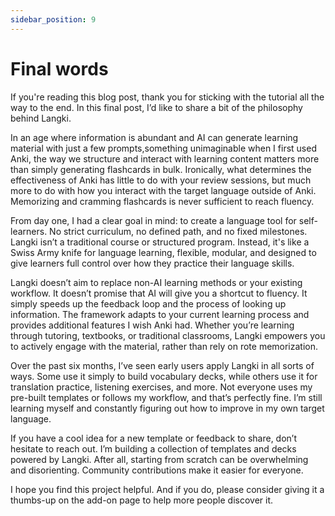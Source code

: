 ```yaml
---
sidebar_position: 9
---
```


# Final words

If you're reading this blog post, thank you for sticking with the tutorial all the way to the end. In this final post, I’d like to share a bit of the philosophy behind Langki.

In an age where information is abundant and AI can generate learning material with just a few prompts,something unimaginable when I first used Anki, the way we structure and interact with learning content matters more than simply generating flashcards in bulk. Ironically, what determines the effectiveness of Anki has little to do with your review sessions, but much more to do with how you interact with the target language outside of Anki. Memorizing and cramming flashcards is never sufficient to reach fluency.

From day one, I had a clear goal in mind: to create a language tool for self-learners. No strict curriculum, no defined path, and no fixed milestones. Langki isn’t a traditional course or structured program. Instead, it's like a Swiss Army knife for language learning, flexible, modular, and designed to give learners full control over how they practice their language skills.

Langki doesn’t aim to replace non-AI learning methods or your existing workflow. It doesn’t promise that AI will give you a shortcut to fluency. It simply speeds up the feedback loop and the process of looking up information. The framework adapts to your current learning process and provides additional features I wish Anki had. Whether you’re learning through tutoring, textbooks, or traditional classrooms, Langki empowers you to actively engage with the material, rather than rely on rote memorization.

Over the past six months, I’ve seen early users apply Langki in all sorts of ways. Some use it simply to build vocabulary decks, while others use it for translation practice, listening exercises, and more. Not everyone uses my pre-built templates or follows my workflow, and that’s perfectly fine. I’m still learning myself and constantly figuring out how to improve in my own target language.

If you have a cool idea for a new template or feedback to share, don’t hesitate to reach out. I’m building a collection of templates and decks powered by Langki. After all, starting from scratch can be overwhelming and disorienting. Community contributions make it easier for everyone.

I hope you find this project helpful. And if you do, please consider giving it a thumbs-up on the add-on page to help more people discover it.
